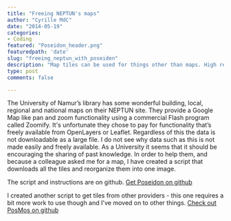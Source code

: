 ```yaml
---
title: "Freeing NEPTUN's maps"
author: "Cyrille MdC"
date: "2014-05-19"
categories:
- Coding
featured: "Poseidon_header.png"
featuredpath: 'date'
slug: "freeing_neptun_with_poseiden"
description: "Map tiles can be used for things other than maps. High resolution paintings are one example. NEPTUN provides a wealth of old maps, and other documents, but doesn't allow you to download them as whole files. This script, named Poseiden, does."
type: post
comments: false

---
```


The University of Namur’s library has some wonderful building, local, regional and national maps on their NEPTUN site. They provide a Google Map like pan and zoom functionality using a commercial Flash program called Zoomify. It's unfortunate they chose to pay for functionality that’s freely available from OpenLayers or Leaflet. Regardless of this the data is not downloadable as a large file. I do not see why data such as this is not made easily and freely available. As a University it seems that it should be encouraging the sharing of past knowledge. In order to help them, and because a colleague asked me for a map, I have created a script that downloads all the tiles and reorganize them into one image. 

The script and instructions are on github.
[Get Poseidon on github](https://github.com/serialc/poseidon)

I created another script to get tiles from other providers - this one requires a bit more work to use though and I've moved on to other things.
[Check out PosMos on github](https://github.com/serialc/poseidon-mosaic)
